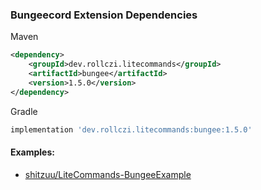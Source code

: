### Bungeecord Extension Dependencies
Maven
```xml
<dependency>
    <groupId>dev.rollczi.litecommands</groupId>
    <artifactId>bungee</artifactId>
    <version>1.5.0</version>
</dependency>
```
Gradle
```groovy
implementation 'dev.rollczi.litecommands:bungee:1.5.0'
```

#### Examples:
- [shitzuu/LiteCommands-BungeeExample](https://github.com/shitzuu/LiteCommands-BungeeExample)
